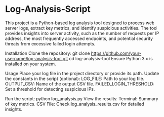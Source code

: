 # Log-Analysis-Script
This project is a Python-based log analysis tool designed to process web server logs, extract key metrics, and identify suspicious activities. The tool provides insights into server activity, such as the number of requests per IP address, the most frequently accessed endpoints, and potential security threats from excessive failed login attempts.

Installation
Clone the repository:
git clone https://github.com/your-username/log-analysis-tool.git
cd log-analysis-tool
Ensure Python 3.x is installed on your system.

Usage
Place your log file in the project directory or provide its path.
Update the constants in the script (optional):
LOG_FILE: Path to your log file.
OUTPUT_CSV: Name of the output CSV file.
FAILED_LOGIN_THRESHOLD: Set a threshold for detecting suspicious IPs.

Run the script:
python log_analysis.py
View the results:
Terminal: Summary of key metrics.
CSV File: Check log_analysis_results.csv for detailed insights.
